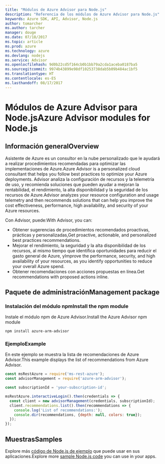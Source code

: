 ```yaml
---
title: "Módulos de Azure Advisor para Node.js"
description: "Referencia de los módulos de Azure Advisor para Node.js"
keywords: Azure SDK, API, Advisor, Node.js
author: tomarcher
ms.author: tarcher
manager: douge
ms.date: 07/18/2017
ms.topic: article
ms.prod: azure
ms.technology: azure
ms.devlang: nodejs
ms.service: Advisor
ms.openlocfilehash: 9d0b22cd5f164cb0b1bb79a2cda1aceba0187ba5
ms.sourcegitcommit: 9974b43899e98df10253738dab5b09b484ac1bf5
ms.translationtype: HT
ms.contentlocale: es-ES
ms.lasthandoff: 08/17/2017
---
```

# <a name="azure-advisor-modules-for-nodejs"></a><span data-ttu-id="dc1b2-104">Módulos de Azure Advisor para Node.js</span><span class="sxs-lookup"><span data-stu-id="dc1b2-104">Azure Advisor modules for Node.js</span></span>

## <a name="overview"></a><span data-ttu-id="dc1b2-105">Información general</span><span class="sxs-lookup"><span data-stu-id="dc1b2-105">Overview</span></span>

<span data-ttu-id="dc1b2-106">Asistente de Azure es un consultor en la nube personalizado que le ayudará a realizar procedimientos recomendadas para optimizar las implementaciones de Azure.</span><span class="sxs-lookup"><span data-stu-id="dc1b2-106">Azure Advisor is a personalized cloud consultant that helps you follow best practices to optimize your Azure deployments.</span></span> <span data-ttu-id="dc1b2-107">Advisor analiza la configuración de recursos y la telemetría de uso, y recomienda soluciones que pueden ayudar a mejoran la rentabilidad, el rendimiento, la alta disponibilidad y la seguridad de los recursos de Azure.</span><span class="sxs-lookup"><span data-stu-id="dc1b2-107">Advisor analyzes your resource configuration and usage telemetry and then recommends solutions that can help you improve the cost effectiveness, performance, high availability, and security of your Azure resources.</span></span>

<span data-ttu-id="dc1b2-108">Con Advisor, puede:</span><span class="sxs-lookup"><span data-stu-id="dc1b2-108">With Advisor, you can:</span></span>
- <span data-ttu-id="dc1b2-109">Obtener sugerencias de procedimientos recomendados proactivas, prácticas y personalizadas,</span><span class="sxs-lookup"><span data-stu-id="dc1b2-109">Get proactive, actionable, and personalized best practices recommendations.</span></span>
- <span data-ttu-id="dc1b2-110">Mejorar el rendimiento, la seguridad y la alta disponibilidad de los recursos, al mismo tiempo que identifica oportunidades para reducir el gasto general de Azure, y</span><span class="sxs-lookup"><span data-stu-id="dc1b2-110">Improve the performance, security, and high availability of your resources, as you identify opportunities to reduce your overall Azure spend.</span></span>
- <span data-ttu-id="dc1b2-111">Obtener recomendaciones con acciones propuestas en línea.</span><span class="sxs-lookup"><span data-stu-id="dc1b2-111">Get recommendations with proposed actions inline.</span></span>

## <a name="management-package"></a><span data-ttu-id="dc1b2-112">Paquete de administración</span><span class="sxs-lookup"><span data-stu-id="dc1b2-112">Management package</span></span>

### <a name="install-the-npm-module"></a><span data-ttu-id="dc1b2-113">Instalación del módulo npm</span><span class="sxs-lookup"><span data-stu-id="dc1b2-113">Install the npm module</span></span>

<span data-ttu-id="dc1b2-114">Instale el módulo npm de Azure Advisor.</span><span class="sxs-lookup"><span data-stu-id="dc1b2-114">Install the Azure Advisor npm module</span></span>

```bash
npm install azure-arm-advisor
```

### <a name="example"></a><span data-ttu-id="dc1b2-115">Ejemplo</span><span class="sxs-lookup"><span data-stu-id="dc1b2-115">Example</span></span>

<span data-ttu-id="dc1b2-116">En este ejemplo se muestra la lista de recomendaciones de Azure Advisor.</span><span class="sxs-lookup"><span data-stu-id="dc1b2-116">This example displays the list of recommendations from Azure Advisor.</span></span>

```javascript
const msRestAzure = require('ms-rest-azure');
const advisorManagement = require('azure-arm-advisor');

const subscriptionId = 'your-subscription-id';

msRestAzure.interactiveLogin().then(credentials => {
  const client = new advisorManagement(credentials, subscriptionId);
  client.recommendations.list().then(recommendations => {
    console.log('List of recommendations:');
    console.dir(recommendations, {depth: null, colors: true});
  });
});
```

## <a name="samples"></a><span data-ttu-id="dc1b2-117">Muestras</span><span class="sxs-lookup"><span data-stu-id="dc1b2-117">Samples</span></span>

<span data-ttu-id="dc1b2-118">Explore más [código de Node.js de ejemplo](https://azure.microsoft.com/resources/samples/?platform=nodejs) que puede usar en sus aplicaciones.</span><span class="sxs-lookup"><span data-stu-id="dc1b2-118">Explore more [sample Node.js code](https://azure.microsoft.com/resources/samples/?platform=nodejs) you can use in your apps.</span></span>
